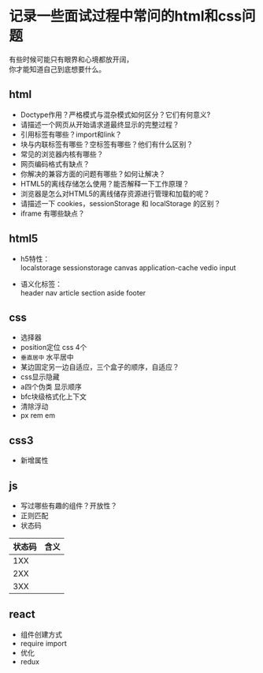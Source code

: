 # 记录一些面试过程中常问的html和css问题
有些时候可能只有眼界和心境都放开阔，  
你才能知道自己到底想要什么。
## html
- Doctype作用？严格模式与混杂模式如何区分？它们有何意义?
- 请描述一个网页从开始请求道最终显示的完整过程？
- 引用标签有哪些？import和link？
- 块与内联标签有哪些？空标签有哪些？他们有什么区别？
- 常见的浏览器内核有哪些？
- 网页编码格式有缺点？
- 你解决的兼容方面的问题有哪些？如何让解决？
- HTML5的离线存储怎么使用？能否解释一下工作原理？
- 浏览器是怎么对HTML5的离线储存资源进行管理和加载的呢？
- 请描述一下 cookies，sessionStorage 和 localStorage 的区别？
- iframe 有哪些缺点？

## html5
- h5特性：   
localstorage sessionstorage canvas application-cache vedio input

- 语义化标签：  
header nav article section aside footer

## css
- 选择器
- position定位 css 4个
- `垂直居中` 水平居中
- 某边固定另一边自适应，三个盒子的顺序，自适应？
- css显示隐藏
- a四个伪类 显示顺序
- bfc块级格式化上下文
- 清除浮动
- px rem em

## css3
- 新增属性

## js
- 写过哪些有趣的组件？开放性？
- 正则匹配
- 状态码  

状态码 | 含义
----|------
1XX |   
2XX |   
3XX |

## react
- 组件创建方式
- require import
- 优化
- redux
